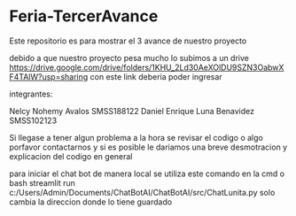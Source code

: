 # Feria-TercerAvance
Este repositorio es para mostrar el 3 avance de nuestro proyecto 


debido a que nuestro proyecto pesa mucho lo subimos a un drive 
https://drive.google.com/drive/folders/1KHU_2Ld30AeXOlDU9SZN3OabwXF4TAlW?usp=sharing
con este link deberia poder ingresar 


integrantes:

Nelcy Nohemy Avalos SMSS188122
Daniel Enrique Luna Benavidez SMSS102123

Si llegase a tener algun problema a la hora se revisar el codigo o algo porfavor contactarnos y si es posible le dariamos una breve desmotracion y explicacion 
del codigo en general 

para iniciar el chat bot de manera local se utiliza este comando en la cmd o bash 
streamlit run c:/Users/Admin/Documents/ChatBotAI/ChatBotAI/src/ChatLunita.py solo cambia la direccion donde lo tiene guardado 
